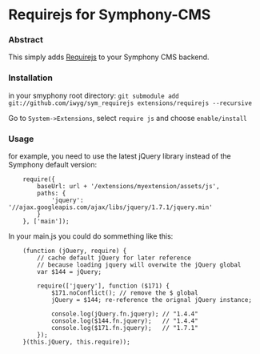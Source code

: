 # Requirejs for Symphony-CMS

### Abstract 
This simply adds [Requirejs][1] to your Symphony CMS backend. 

### Installation
in your smyphony root directory: `git submodule add git://github.com/iwyg/sym_requirejs extensions/requirejs --recursive`

Go to `System->Extensions`, select `require js` and choose `enable/install`

### Usage

for example, you need to use the latest jQuery library instead of the Symphony default version: 

		require({
			baseUrl: url + '/extensions/myextension/assets/js',
			paths: {
				'jquery': '//ajax.googleapis.com/ajax/libs/jquery/1.7.1/jquery.min'
			}
		}, ['main']);

In your main.js you could do sommething like this:

		(function (jOuery, require) {
			// cache default jQuery for later reference
			// because loading jquery will overwite the jQuery global
			var $144 = jQuery;

			require(['jquery'], function ($171) {
				$171.noConflict(); // remove the $ global
				jQuery = $144; re-reference the orignal jQuery instance;
				
				console.log(jQuery.fn.jquery); // "1.4.4"
				console.log($144.fn.jquery);   // "1.4.4"
				console.log($171.fn.jquery);   // "1.7.1"
			});
		}(this.jQuery, this.require));



[1]: http://requirejs.org/
